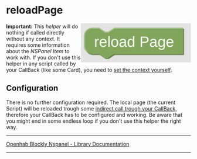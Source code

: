 # reloadPage

[<img src="img/blockLibrary_nspanel_helpers_reloadPage.png" align="right" width="300">](img/blockLibrary_nspanel_helpers_reloadPage.png)

**Important:** This *helper* will do nothing if called directly without any context. It requires some information about the *NSPanel Item* to work with. If you don't use this helper in any script called by your CallBack (like some Card), you need to [set the context yourself](blockLibrary_nspanel_helpers_startScriptWithContext.md).

## Configuration

There is no further configuration required. The local page (the current Script) will be reloaded trough some [indirect call trough your CallBack](blockLibrary_nspanel_callback_callback.md#loadpage), therefore your CallBack has to be configured and working. Be aware that you might end in some endless loop if you don't use this helper the right way.<br clear="right"/>

---

[Openhab Blockly Nspanel - Library Documentation](README.md)

---
